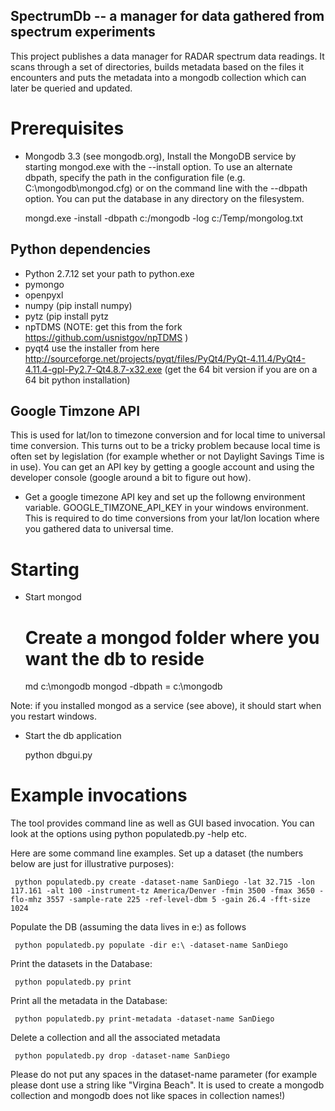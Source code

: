 ## SpectrumDb -- a manager for data gathered from spectrum experiments


This project publishes a data manager for RADAR spectrum data readings. It scans through a set of directories, builds metadata based on the files it encounters and puts the metadata
into a mongodb collection which can later be queried and updated.


# Prerequisites

- Mongodb 3.3 (see mongodb.org), Install the MongoDB service by starting
mongod.exe with the --install option. To use an alternate dbpath, specify
the path in the configuration file (e.g. C:\mongodb\mongod.cfg) or on
the command line with the --dbpath option. You can put the database in
any directory on the filesystem.

   mongd.exe -install -dbpath c:/mongodb -log c:/Temp/mongolog.txt

## Python dependencies

- Python 2.7.12 set your path to python.exe 
- pymongo 
- openpyxl
- numpy (pip install numpy)
- pytz (pip install pytz
- npTDMS (NOTE: get this from the fork https://github.com/usnistgov/npTDMS )
- pyqt4 use the installer from here http://sourceforge.net/projects/pyqt/files/PyQt4/PyQt-4.11.4/PyQt4-4.11.4-gpl-Py2.7-Qt4.8.7-x32.exe  (get the 64 bit version if you are on a 64 bit python installation)

## Google Timzone API

This is used for lat/lon to timezone conversion and for local time to universal
time conversion. This turns out to be a tricky problem because local time is
often set by legislation (for example whether or not Daylight Savings Time is in
use). You can get an API key by getting a google account and using the
developer console (google around a bit to figure out how). 

- Get a google timezone API key and set up the followng environment
variable. GOOGLE\_TIMZONE\_API\_KEY in your windows environment. This
is required to do time conversions from your lat/lon location where you
gathered data to universal time. 



# Starting

- Start mongod 

    # Create a mongod folder where you want the db to reside
    md c:\mongodb
    mongod -dbpath = c:\mongodb

Note: if you installed mongod as a service (see above), 
it should start when you restart windows.

- Start the db application

    python dbgui.py  
  

# Example invocations


The tool provides command line as well as GUI based invocation.
You can look at the options using python populatedb.py -help etc.

Here are some command line examples. Set up a dataset (the numbers below are just for illustrative purposes):

     python populatedb.py create -dataset-name SanDiego -lat 32.715 -lon 117.161 -alt 100 -instrument-tz America/Denver -fmin 3500 -fmax 3650 -flo-mhz 3557 -sample-rate 225 -ref-level-dbm 5 -gain 26.4 -fft-size 1024


Populate the DB (assuming the data lives in e:\) as follows

     python populatedb.py populate -dir e:\ -dataset-name SanDiego 

Print the datasets in the Database:

     python populatedb.py print

Print all the metadata in the Database:

     python populatedb.py print-metadata -dataset-name SanDiego

Delete a collection and all the associated metadata

     python populatedb.py drop -dataset-name SanDiego

Please do not put any spaces in the dataset-name parameter (for example please dont use a string like "Virgina Beach". It is used to create a mongodb collection and mongodb does not like spaces in collection names!)


